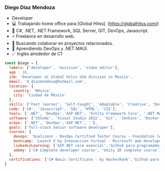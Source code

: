 ### Diego Díaz Mendoza

- Developer
- :computer: Trabajando home office para [Global Hitss]. (https://globalhitss.com/)
- 🌱 C#, .NET, .NET Framework, SQL Server, GIT, DevOps, Javascript. 
- :zap: Freelance en desarrollo web. 
- 👯 Buscando colaborar en proyectos relacionados. 
- 📖 Aprendiendo DevOps y .NET MAUI.
- :white_check_mark: Inglés alrededor de C1

```js
const Diego = {
  labels: ['developer', 'musician', 'video editor'],
  age : 26,
  job: 'Developer at Global Hitss USA division in Mexico',
  email: 'd_diazmendoza@hotmail.com',
  location: {
    country: 'México',
    city: 'Ciudad de México'
  },
  skills: ['Fast learner', 'Self-taught', 'Adaptable', 'Creative', 'DevOps practices'],
  code: ['C#', 'Javascript', 'SQL', 'HTML', 'CSS'],
  tools: ['.NET', 'DevOps','ASP.NET', 'Entity Framework Core', '.NET MAUI', 'Blazor'],
  software: ['VSCode', 'Visual Studio 2022', 'Git', 'Jenkins', 'Docker', 'Azure', 'AWS'],
  areas: ['.NET', 'DevOps','ASP.NET', ''],
  goals: ['full-stack Senior software developer'],
  courses: {
    devops: 'Qualizens - DevOps Certified Tester Course - Foundation level',
    bootcamp: 'Launch X by Innovaccion Virtual - Microsoft web developer bootcamp',
    linkedinLearning: ['ASP.NET core esencial','Github para programadores', '.NET6 esencial', 'LINQ con C#'],
    udemy: ['C# Complete developer course', 'Unity 2D complete course'],
  },
  certifications: ['C# Basic Certificate - by HackerRank','Github para desarrolladores - by LinkedInLearning'],
}
```



